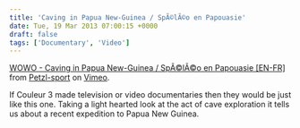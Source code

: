 ```yaml
---
title: 'Caving in Papua New-Guinea / SpÃ©lÃ©o en Papouasie'
date: Tue, 19 Mar 2013 07:00:15 +0000
draft: false
tags: ['Documentary', 'Video']
---
```


[WOWO - Caving in Papua New-Guinea / SpÃ©lÃ©o en Papouasie \[EN-FR\]](http://vimeo.com/60671644) from [Petzl-sport](http://vimeo.com/petzl) on [Vimeo](http://vimeo.com).

If Couleur 3 made television or video documentaries then they would be just like this one. Taking a light hearted look at the act of cave exploration it tells us about a recent expedition to Papua New Guinea.